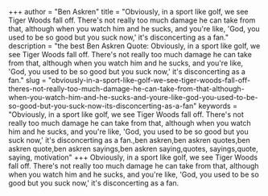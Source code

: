 +++
author = "Ben Askren"
title = "Obviously, in a sport like golf, we see Tiger Woods fall off. There's not really too much damage he can take from that, although when you watch him and he sucks, and you're like, 'God, you used to be so good but you suck now,' it's disconcerting as a fan."
description = "the best Ben Askren Quote: Obviously, in a sport like golf, we see Tiger Woods fall off. There's not really too much damage he can take from that, although when you watch him and he sucks, and you're like, 'God, you used to be so good but you suck now,' it's disconcerting as a fan."
slug = "obviously-in-a-sport-like-golf-we-see-tiger-woods-fall-off-theres-not-really-too-much-damage-he-can-take-from-that-although-when-you-watch-him-and-he-sucks-and-youre-like-god-you-used-to-be-so-good-but-you-suck-now-its-disconcerting-as-a-fan"
keywords = "Obviously, in a sport like golf, we see Tiger Woods fall off. There's not really too much damage he can take from that, although when you watch him and he sucks, and you're like, 'God, you used to be so good but you suck now,' it's disconcerting as a fan.,ben askren,ben askren quotes,ben askren quote,ben askren sayings,ben askren saying,quotes, sayings,quote, saying, motivation"
+++
Obviously, in a sport like golf, we see Tiger Woods fall off. There's not really too much damage he can take from that, although when you watch him and he sucks, and you're like, 'God, you used to be so good but you suck now,' it's disconcerting as a fan.
